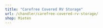 ```yaml
---
title: "Carefree Covered RV Storage"
url: /chandler/carefree-covered-rv-storage/
shop: Mieten
---
```

